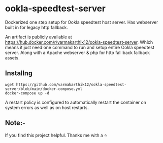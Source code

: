 # ookla-speedtest-server
Dockerized one step setup for Ookla speedtest host server. Has webserver built in for legacy http fallback.

An artifact is publicly available at https://hub.docker.com/r/varmakarthik12/ookla-speedtest-server. Which means it just need one command to run and setup entire Ookla speedtest server. Along with a Apache webserver & php for http fall back fallback assets.

## Installng

```
wget https://github.com/varmakarthik12/ookla-speedtest-server/blob/main/docker-compose.yml
docker-compose up -d
```

A restart policy is configured to automatically restart the container on system errors as well as on host restarts.

## Note:- 
If you find this project helpful. Thanks me with a ⭐️
